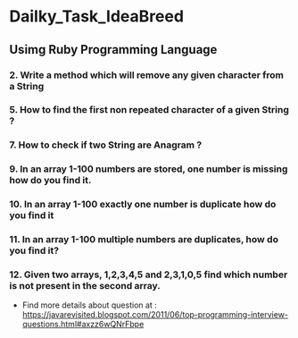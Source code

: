 # Dailky_Task_IdeaBreed

## Usimg Ruby Programming Language

### 2. Write a method which will remove any given character from a String
### 5. How to find the first non repeated character of a given String ?
### 7. How to check if two String are Anagram ?
### 9. In an array 1-100 numbers are stored, one number is missing how do you find it.
### 10. In an array 1-100 exactly one number is duplicate how do you find it
### 11. In an array 1-100 multiple numbers are duplicates, how do you find it?
### 12. Given two arrays, 1,2,3,4,5 and 2,3,1,0,5 find which number is not present in the second array.


* Find more details about question at : https://javarevisited.blogspot.com/2011/06/top-programming-interview-questions.html#axzz6wQNrFbpe


